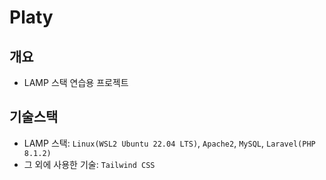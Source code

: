 # Platy

## 개요

- LAMP 스택 연습용 프로젝트

## 기술스택

- LAMP 스택: `Linux(WSL2 Ubuntu 22.04 LTS)`, `Apache2`, `MySQL`, `Laravel(PHP 8.1.2)`
- 그 외에 사용한 기술: `Tailwind CSS`
